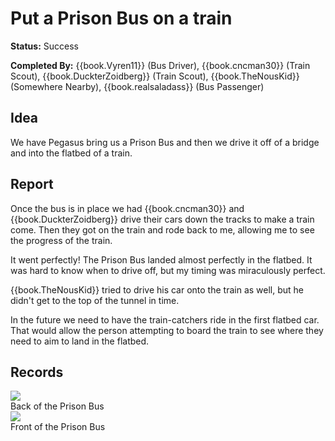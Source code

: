 # Put a Prison Bus on a train

**Status:** <span class="status success">Success</span>

**Completed By:** {{book.Vyren11}} (Bus Driver), {{book.cncman30}} (Train Scout), {{book.DuckterZoidberg}} (Train Scout), {{book.TheNousKid}} (Somewhere Nearby), {{book.realsaladass}} (Bus Passenger)

## Idea
We have Pegasus bring us a Prison Bus and then we drive it off of a bridge and into the flatbed of a train. 

## Report
Once the bus is in place we had {{book.cncman30}} and {{book.DuckterZoidberg}} drive their cars down the tracks to make a train come. Then they got on the train and rode back to me, allowing me to see the progress of the train. 

It went perfectly! The Prison Bus landed almost perfectly in the flatbed. It was hard to know when to drive off, but my timing was miraculously perfect. 

{{book.TheNousKid}} tried to drive his car onto the train as well, but he didn't get to the top of the tunnel in time. 

In the future we need to have the train-catchers ride in the first flatbed car. That would allow the person attempting to board the train to see where they need to aim to land in the flatbed. 

## Records

<div class="img">
  <a target="_blank" href="https://socialclub.rockstargames.com/member/vyren11/games/gtav/snapmatic/mostrecent/photo/HIlWp1v0UUyff42UfJtMPA">
    <img src="https://prod.hosted.cloud.rockstargames.com/ugc/gta5photo/HIlWp1v0UUyff42UfJtMPA_0_0.jpg">
  </a>
  <div class="desc">Back of the Prison Bus</div>
</div>

<div class="img">
  <a target="_blank" href="https://socialclub.rockstargames.com/member/vyren11/games/gtav/snapmatic/mostrecent/photo/5eTRMf4QoESjPArwOoIG3A">
    <img src="https://prod.hosted.cloud.rockstargames.com/ugc/gta5photo/5eTRMf4QoESjPArwOoIG3A_0_0.jpg">
  </a>
  <div class="desc">Front of the Prison Bus</div>
</div>
